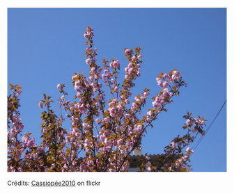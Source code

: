 ![Lily](/images/2022-11-12.jpg)

Crédits: [Cassiopée2010](https://www.flickr.com/people/cmoi30/) on flickr